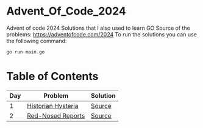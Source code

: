 # Advent_Of_Code_2024

Advent of code 2024 Solutions that I also used to learn GO
Source of the problems: https://adventofcode.com/2024
To run the solutions you can use the following command:

```bash
go run main.go
```

# Table of Contents

| Day | Problem                                                   | Solution                      |
| --- | --------------------------------------------------------- | ----------------------------- |
| 1   | [Historian Hysteria](https://adventofcode.com/2024/day/1) | [Source](days/day01/day01.go) |
| 2   | [Red-Nosed Reports](https://adventofcode.com/2024/day/2)  | [Source](days/day02/day02.go) |
